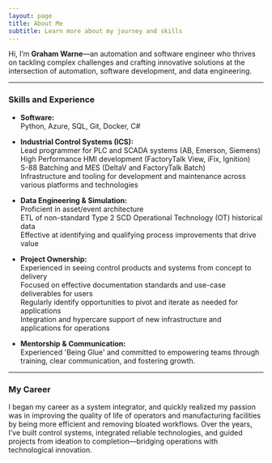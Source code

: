 ```yaml
---
layout: page
title: About Me
subtitle: Learn more about my journey and skills
---
```


Hi, I’m **Graham Warne**—an automation and software engineer who thrives on tackling complex challenges and crafting innovative solutions at the intersection of automation, software development, and data engineering.

---

### Skills and Experience

- **Software:**  
  Python, Azure, SQL, Git, Docker, C#

- **Industrial Control Systems (ICS):**  
  Lead programmer for PLC and SCADA systems (AB, Emerson, Siemens)\
  High Performance HMI development (FactoryTalk View, iFix, Ignition)\
  S-88 Batching and MES (DeltaV and FactoryTalk Batch)\
  Infrastructure and tooling for development and maintenance across various platforms and technologies

- **Data Engineering & Simulation:**  
  Proficient in asset/event architecture\
  ETL of non-standard Type 2 SCD Operational Technology (OT) historical data\
  Effective at identifying and qualifying process improvements that drive value

- **Project Ownership:**  
  Experienced in seeing control products and systems from concept to delivery\
  Focused on effective documentation standards and use-case deliverables for users\
  Regularly identify opportunities to pivot and iterate as needed for applications\
  Integration and hypercare support of new infrastructure and applications for operations
   

- **Mentorship & Communication:**  
  Experienced 'Being Glue' and committed to empowering teams through training, clear communication, and fostering growth.

---

### My Career
I began my career as a system integrator, and quickly realized my passion was in improving the quality of life of operators and manufacturing facilities by being more efficient and removing bloated workflows. Over the years, I’ve built control systems, integrated reliable technologies, and guided projects from ideation to completion—bridging operations with technological innovation.

